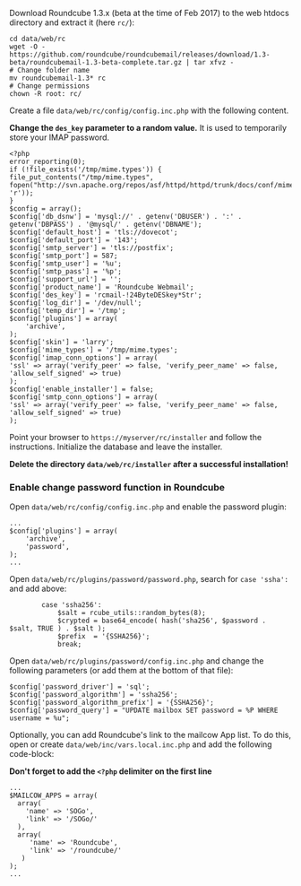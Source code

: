 Download Roundcube 1.3.x (beta at the time of Feb 2017) to the web htdocs directory and extract it (here `rc/`):
```
cd data/web/rc
wget -O - https://github.com/roundcube/roundcubemail/releases/download/1.3-beta/roundcubemail-1.3-beta-complete.tar.gz | tar xfvz -
# Change folder name
mv roundcubemail-1.3* rc
# Change permissions
chown -R root: rc/
```

Create a file `data/web/rc/config/config.inc.php` with the following content.

**Change the `des_key` parameter to a random value.** It is used to temporarily store your IMAP password.

```
<?php
error_reporting(0);
if (!file_exists('/tmp/mime.types')) {
file_put_contents("/tmp/mime.types", fopen("http://svn.apache.org/repos/asf/httpd/httpd/trunk/docs/conf/mime.types", 'r'));
}
$config = array();
$config['db_dsnw'] = 'mysql://' . getenv('DBUSER') . ':' . getenv('DBPASS') . '@mysql/' . getenv('DBNAME');
$config['default_host'] = 'tls://dovecot';
$config['default_port'] = '143';
$config['smtp_server'] = 'tls://postfix';
$config['smtp_port'] = 587;
$config['smtp_user'] = '%u';
$config['smtp_pass'] = '%p';
$config['support_url'] = '';
$config['product_name'] = 'Roundcube Webmail';
$config['des_key'] = 'rcmail-!24ByteDESkey*Str';
$config['log_dir'] = '/dev/null';
$config['temp_dir'] = '/tmp';
$config['plugins'] = array(
    'archive',
);
$config['skin'] = 'larry';
$config['mime_types'] = '/tmp/mime.types';
$config['imap_conn_options'] = array(
'ssl' => array('verify_peer' => false, 'verify_peer_name' => false, 'allow_self_signed' => true)
);
$config['enable_installer'] = false;
$config['smtp_conn_options'] = array(
'ssl' => array('verify_peer' => false, 'verify_peer_name' => false, 'allow_self_signed' => true)
);
```

Point your browser to `https://myserver/rc/installer` and follow the instructions.
Initialize the database and leave the installer.

**Delete the directory `data/web/rc/installer` after a successful installation!**

### Enable change password function in Roundcube

Open `data/web/rc/config/config.inc.php` and enable the password plugin:

```
...
$config['plugins'] = array(
    'archive',
    'password',
);
...
```

Open `data/web/rc/plugins/password/password.php`, search for `case 'ssha':` and add above:

```
        case 'ssha256':
            $salt = rcube_utils::random_bytes(8);
            $crypted = base64_encode( hash('sha256', $password . $salt, TRUE ) . $salt );
            $prefix  = '{SSHA256}';
            break;
```

Open `data/web/rc/plugins/password/config.inc.php` and change the following parameters (or add them at the bottom of that file):

```
$config['password_driver'] = 'sql';
$config['password_algorithm'] = 'ssha256';
$config['password_algorithm_prefix'] = '{SSHA256}';
$config['password_query'] = "UPDATE mailbox SET password = %P WHERE username = %u";
```

Optionally, you can add Roundcube's link to the mailcow App list.
To do this, open or create `data/web/inc/vars.local.inc.php` and add the following code-block:

**Don't forget to add the `<?php` delimiter on the first line**

````
...
$MAILCOW_APPS = array(
  array(
    'name' => 'SOGo',
    'link' => '/SOGo/'
  ),
  array(
     'name' => 'Roundcube',
     'link' => '/roundcube/'
   )
);
...
````
